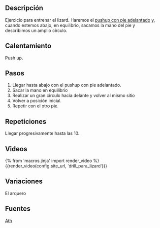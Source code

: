 ## Descripción

Ejercicio para entrenar el lizard. Haremos el [pushup con pie adelantado](ejercicios/pushup_pie_adelantado/) y, cuando estemos abajo, en equilibrio, sacamos la mano del pie y describimos un amplio círculo.

## Calentamiento

Push up.

## Pasos

1. Llegar hasta abajo con el pushup con pie adelantado.
2. Sacar la mano en equilibrio
3. Realizar un gran circulo hacia delante y volver al mismo sitio
4. Volver a posición inicial.
5. Repetir con el otro pie.

## Repeticiones

Llegar progresivamente hasta las 10.

## Videos

{% from 'macros.jinja' import render_video %}
{{render_video(config.site_url, 'drill_para_lizard')}}

## Variaciones

El arquero

## Fuentes

[Ath](/varios/fuentes/#ath)